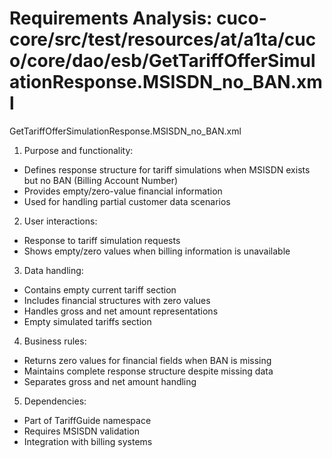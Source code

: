 # Requirements Analysis: cuco-core/src/test/resources/at/a1ta/cuco/core/dao/esb/GetTariffOfferSimulationResponse.MSISDN_no_BAN.xml

GetTariffOfferSimulationResponse.MSISDN_no_BAN.xml

1. Purpose and functionality:
- Defines response structure for tariff simulations when MSISDN exists but no BAN (Billing Account Number)
- Provides empty/zero-value financial information
- Used for handling partial customer data scenarios

2. User interactions:
- Response to tariff simulation requests
- Shows empty/zero values when billing information is unavailable

3. Data handling:
- Contains empty current tariff section
- Includes financial structures with zero values
- Handles gross and net amount representations
- Empty simulated tariffs section

4. Business rules:
- Returns zero values for financial fields when BAN is missing
- Maintains complete response structure despite missing data
- Separates gross and net amount handling

5. Dependencies:
- Part of TariffGuide namespace
- Requires MSISDN validation
- Integration with billing systems
